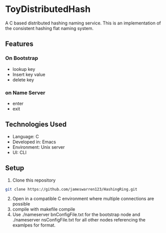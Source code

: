 # ToyDistributedHash
A C based distributed hashing naming service. This is an implementation of the consistent hashing flat naming system.
## Features
### On Bootstrap
- lookup key
- Insert key value
- delete key
### on Name Server
- enter
- exit
## Technologies Used
- Language: C
- Developed in: Emacs
- Environment: Unix server
- UI: CLI
## Setup
1. Clone this repository
```bash
git clone https://github.com/jameswarren123/HashingRing.git
```
2. Open in a compatible C environment where multiple connections are possible
3. compile with makefile compile
4. Use ./nameserver bnConfigFile.txt for the bootstrap node and ./nameserver nsConfigFile.txt for all other nodes referencing the examlpes for format.
